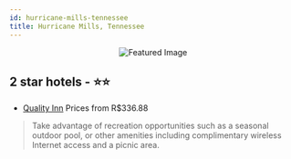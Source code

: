```yaml
---
id: hurricane-mills-tennessee
title: Hurricane Mills, Tennessee
---
```


<center><img src="https://i.travelapi.com/hotels/1000000/10000/3300/3291/80c1cbe2_z.jpg" alt="Featured Image" /></center>


##  2 star hotels - ⭐️⭐️

-    [Quality Inn](https://us.hurb.com/hotels/hurricane-mills/quality-inn-JNP-JP098506?cmp=18055) Prices from R$336.88
   > Take advantage of recreation opportunities such as a seasonal outdoor pool, or other amenities including complimentary wireless Internet access and a picnic area.
